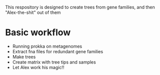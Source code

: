 This respository is designed to create trees from gene families, and then "Alex-the-shit" out of them

# Basic workflow
- Running prokka on metagenomes
- Extract fna files for redundant gene families
- Make trees
- Create matrix with tree tips and samples
- Let Alex work his magic!!
